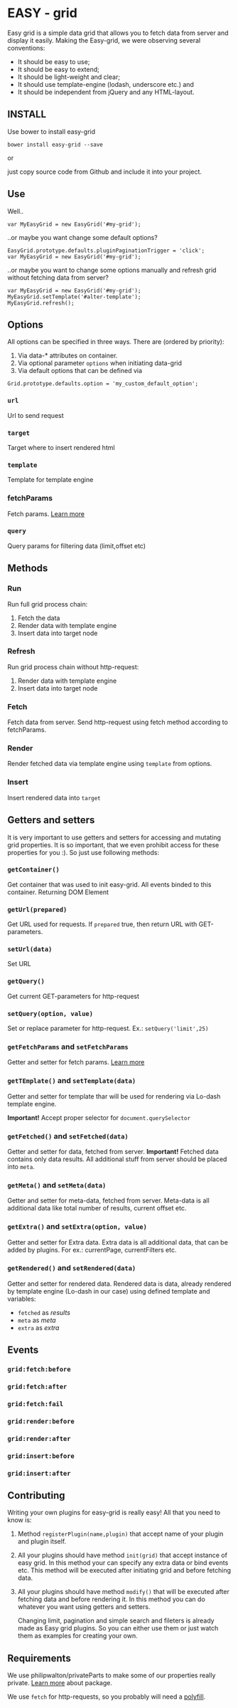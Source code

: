 # EASY - grid
Easy grid is a simple data grid that allows you to fetch data from server and display it easily. Making the Easy-grid, we were observing several conventions:

* It should be easy to use;
* It should be easy to extend;
* It should be light-weight and clear;
* It should use template-engine (lodash, underscore etc.) and
* It should be independent from jQuery and any HTML-layout.

## INSTALL
Use bower to install easy-grid

``bower install easy-grid --save``

or 

just copy source code from Github and include it into your project.

## Use 
Well.. 
```
var MyEasyGrid = new EasyGrid('#my-grid');
```
..or maybe you want change some default options?
```
EasyGrid.prototype.defaults.pluginPaginationTrigger = 'click';
var MyEasyGrid = new EasyGrid('#my-grid');
```
..or maybe you want to change some options manually and refresh grid without fetching data from server?
```
var MyEasyGrid = new EasyGrid('#my-grid');
MyEasyGrid.setTemplate('#alter-template');
MyEasyGrid.refresh();
```
## Options
All options can be specified in three ways. There are (ordered by priority):
1. Via data-* attributes on container.
2. Via optional parameter `options` when initiating data-grid
3. Via default options that can be defined via
```
Grid.prototype.defaults.option = 'my_custom_default_option';
```
### `url`
Url to send request
### `target`
Target where to insert rendered html
### `template`
Template for template engine
### fetchParams
Fetch params. [Learn more](https://developer.mozilla.org/en-US/docs/Web/API/GlobalFetch/fetch)
### `query`
Query params for filtering data (limit,offset etc)
## Methods
### Run
Run full grid process chain:
1. Fetch the data
2. Render data with template engine
3. Insert data into target node

### Refresh
Run  grid process chain without http-request:
1. Render data with template engine
2. Insert data into target node

### Fetch
Fetch data from server. Send http-request using fetch method according to fetchParams.
### Render
Render fetched data via template engine using `template` from options.
### Insert
Insert rendered data into `target`

## Getters and setters
It is very important to use getters and setters for accessing and mutating grid properties. It is so important, that we even prohibit access for these properties for you :). So just use following methods:

### `getContainer()` 
Get container that was used to init easy-grid. All events binded to this container. Returning DOM Element

### `getUrl(prepared)` 
Get URL used for requests.  If `prepared` true, then return URL with GET-parameters.

### `setUrl(data)` 
Set URL

### `getQuery()` 
Get current GET-parameters for http-request

### `setQuery(option, value)` 
Set or replace parameter for http-request. Ex.: `setQuery('limit',25)`

### `getFetchParams` and `setFetchParams` 
Getter and setter for fetch params. [Learn more](https://developer.mozilla.org/en-US/docs/Web/API/GlobalFetch/fetch)

### `getTEmplate()` and `setTemplate(data)` 
Getter and setter for template thar will be used for rendering via Lo-dash template engine. 

**Important!** Accept proper selector for `document.querySelector`

### `getFetched()` and `setFetched(data)`
Getter and setter for data, fetched from server. 
**Important!** Fetched data contains only data results. All additional stuff from server should be placed into `meta`.

### `getMeta()` and `setMeta(data)`
Getter and setter for meta-data, fetched from server. Meta-data is all additional data like total number of results, current offset etc.

### `getExtra()` and `setExtra(option, value)`
Getter and setter for Extra data. Extra data is all additional data, that can be added by plugins. For ex.: currentPage, currentFilters etc.

### `getRendered()` and `setRendered(data)`
Getter and setter for rendered data. Rendered data is data, already rendered by template engine (Lo-dash in our case) using defined template and variables:
* `fetched` as *results*
* `meta` as *meta*
* `extra` as *extra*

## Events

### `grid:fetch:before`
### `grid:fetch:after`
### `grid:fetch:fail`

### `grid:render:before`
### `grid:render:after`

### `grid:insert:before`
### `grid:insert:after`

## Contributing
Writing your own plugins for easy-grid is really easy! All that you need to know is:
1. Method `registerPlugin(name,plugin)` that accept name of your plugin and plugin itself.
2. All your plugins should have method `init(grid)` that accept instance of easy grid. In this method your can specify any extra data or bind events etc. This method will be executed after initiating grid and before fetching data.
3. All your plugins should have method `modify()` that will be executed after fetching data and before rendering it. In this method you can do whatever you want using getters and setters. 

    Changing limit, pagination and simple search and fileters is already made as Easy grid plugins. So you can either use them or just watch them as examples for creating your own.

## Requirements
We use philipwalton/privateParts to make some of our properties really private. [Learn more](https://github.com/philipwalton/private-parts) about package.

We use `fetch` for http-requests, so you probably will need a [polyfill](https://github.com/github/fetch).
